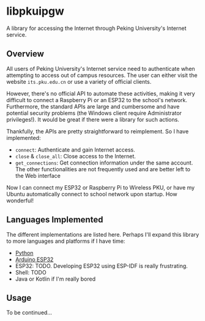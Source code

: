 # libpkuipgw
A library for accessing the Internet through Peking University's Internet service.

## Overview
All users of Peking University's Internet service need to authenticate when attempting to access out of campus resources. The user can either visit the website `its.pku.edu.cn` or use a variety of official clients.

However, there's no official API to automate these activities, making it very difficult to connect a Raspberry Pi or an ESP32 to the school's network. Furthermore, the standard APIs are large and cumbersome and have potential security problems (the Windows client require Administrator privileges!). It would be great if there were a library for such actions. 

Thankfully, the APIs are pretty straightforward to reimplement. So I have implemented:
- `connect`: Authenticate and gain Internet access.
- `close` & `close_all`: Close access to the Internet.
- `get_connections`: Get connection information under the same account.
The other functionalities are not frequently used and are better left to the Web interface

Now I can connect my ESP32 or Raspberry Pi to Wireless PKU, or have my Ubuntu automatically connect to school network upon startup. How wonderful!

## Languages Implemented
The different implementations are listed here. Perhaps I'll expand this library to more languages and platforms if I have time:
- [Python](Python/README.md)
- [Arduino ESP32](arduino-esp32/README.md)
- ESP32: TODO. Developing ESP32 using ESP-IDF is really frustrating.
- Shell: TODO
- Java or Kotlin if I'm really bored

## Usage
To be continued...
